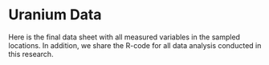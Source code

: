 # Uranium Data
Here is the final data sheet with all measured variables in the sampled locations.
In addition, we share the R-code for all data analysis conducted in this research.

